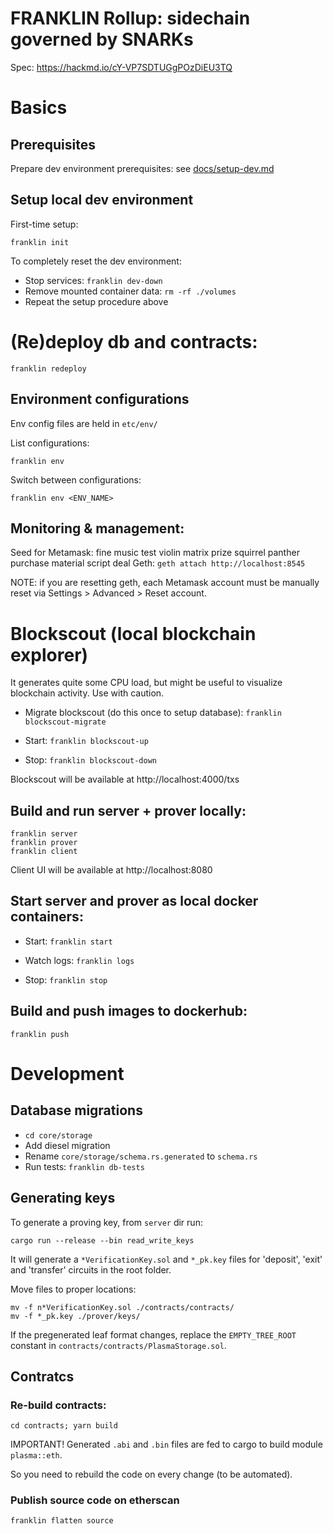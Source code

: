 # FRANKLIN Rollup: sidechain governed by SNARKs

Spec: https://hackmd.io/cY-VP7SDTUGgPOzDiEU3TQ

# Basics

## Prerequisites

Prepare dev environment prerequisites: see [docs/setup-dev.md](docs/setup-dev.md)

## Setup local dev environment

First-time setup:

```franklin init```

To completely reset the dev environment:

- Stop services:
```franklin dev-down```
- Remove mounted container data:
```rm -rf ./volumes```
- Repeat the setup procedure above

# (Re)deploy db and contraсts:

```franklin redeploy```

## Environment configurations

Env config files are held in `etc/env/`

List configurations:

```franklin env```

Switch between configurations:

```franklin env <ENV_NAME>```

## Monitoring & management:

Seed for Metamask: fine music test violin matrix prize squirrel panther purchase material script deal
Geth: ```geth attach http://localhost:8545```

NOTE: if you are resetting geth, each Metamask account must be manually reset via Settings > Advanced > Reset account.

# Blockscout (local blockchain explorer)

It generates quite some CPU load, but might be useful to visualize blockchain activity. Use with caution.

- Migrate blockscout (do this once to setup database):
```franklin blockscout-migrate```

- Start:
```franklin blockscout-up```

- Stop:
```franklin blockscout-down```

Blockscout will be available at http://localhost:4000/txs

## Build and run server + prover locally:

```
franklin server
franklin prover
franklin client
```

Client UI will be available at http://localhost:8080

## Start server and prover as local docker containers:

- Start:
```franklin start```

- Watch logs:
```franklin logs```

- Stop:
```franklin stop```

## Build and push images to dockerhub:

```franklin push```

# Development

## Database migrations

- ```cd core/storage```
- Add diesel migration
- Rename `core/storage/schema.rs.generated` to `schema.rs`
- Run tests: ```franklin db-tests```

## Generating keys

To generate a proving key, from `server` dir run:

```
cargo run --release --bin read_write_keys
```

It will generate a `*VerificationKey.sol` and `*_pk.key` files for 'deposit', 'exit' and 'transfer' circuits in the root folder.

Move files to proper locations:

```shell
mv -f n*VerificationKey.sol ./contracts/contracts/
mv -f *_pk.key ./prover/keys/
```

If the pregenerated leaf format changes, replace the `EMPTY_TREE_ROOT` constant in `contracts/contracts/PlasmaStorage.sol`.

## Contratcs

### Re-build contracts:

```
cd contracts; yarn build
```

IMPORTANT! Generated `.abi` and `.bin` files are fed to cargo to build module `plasma::eth`. 

So you need to rebuild the code on every change (to be automated).

### Publish source code on etherscan

```
franklin flatten source
```

